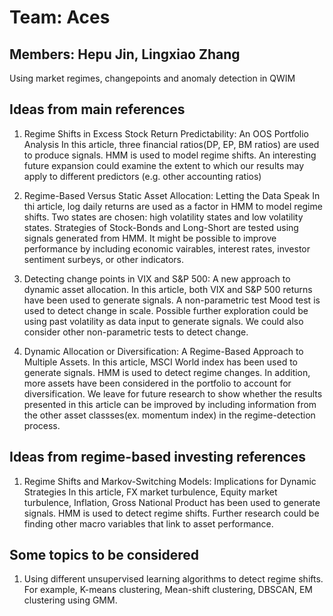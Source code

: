 # Team: Aces
## Members: Hepu Jin, Lingxiao Zhang
Using market regimes, changepoints and anomaly detection in QWIM

## Ideas from main references
1. Regime Shifts in Excess Stock Return Predictability: An OOS Portfolio Analysis
   In this article, three financial ratios(DP, EP, BM ratios) are used to produce signals. HMM is used to model regime shifts. An
   interesting future expansion could examine the extent to which our results may apply to different predictors (e.g. other accounting
   ratios)
 
2. Regime-Based Versus Static Asset Allocation: Letting the Data Speak
   In thi article, log daily returns are used as a factor in HMM to model regime shifts. Two states are chosen: high volatility states and 
   low volatility states. Strategies of Stock-Bonds and Long-Short are tested using signals generated from HMM. It might be possible to
   improve performance by including economic vairables, interest rates, investor sentiment surbeys, or other indicators.

3. Detecting change points in VIX and S&P 500: A new approach to dynamic asset allocation.
   In this article, both VIX and S&P 500 returns have been used to generate signals. A non-parametric test Mood test is used to detect 
   change in scale. Possible further exploration could be using past volatility as data input to generate signals. We could also consider
   other non-parametric tests to detect change.
   
4. Dynamic Allocation or Diversification: A Regime-Based Approach to Multiple Assets.
   In this article, MSCI World index has been used to generate signals. HMM is used to detect regime changes. In addition, more assets have
   been considered in the portfolio to account for diversification. We leave for future research to show whether the results presented in
   this article can be improved by including information from the other asset classses(ex. momentum index) in the regime-detection process.

## Ideas from regime-based investing references
1. Regime Shifts and Markov-Switching Models: Implications for Dynamic Strategies
   In this article, FX market turbulence, Equity market turbulence, Inflation, Gross National Product has been used to generate signals.
   HMM is used to detect regime shifts. Further research could be finding other macro variables that link to asset performance.

## Some topics to be considered
1. Using different unsupervised learning algorithms to detect regime shifts. For example, K-means clustering, Mean-shift clustering,
   DBSCAN, EM clustering using GMM.
